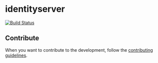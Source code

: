 # identityserver

[![Build Status](https://travis-ci.org/itsyouonline/identityserver.svg?branch=master)](https://travis-ci.org/itsyouonline/identityserver)

## Contribute

When you want to contribute to the development, follow the [contributing guidelines](contributing.md).
